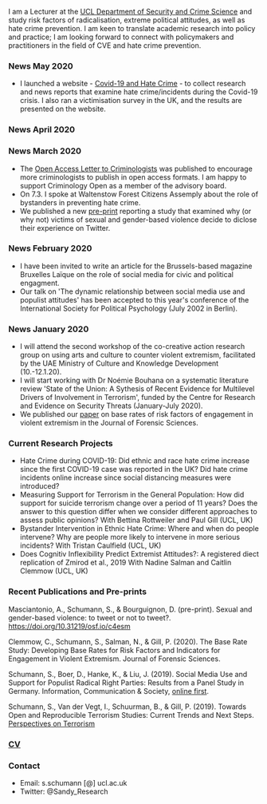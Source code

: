 I am a Lecturer at the [UCL Department of Security and Crime Science](http://www.ucl.ac.uk/jill-dando-institute) and study risk factors of radicalisation, extreme political attitudes, as well as hate crime prevention. I am keen to translate academic research into policy and practice; I am looking forward to connect with policymakers and practitioners in the field of CVE and hate crime prevention.

### News May 2020
* I launched a website - [Covid-19 and Hate Crime](https://covid19andhatecrime.pubpub.org/pub/bzyb8du4/release/6) - to collect research and news reports that examine hate crime/incidents during the Covid-19 crisis. I also ran a victimisation survey in the UK, and the results are presented on the website.

### News April 2020

### News March 2020
* The [Open Access Letter to Criminologists](https://criminologyopen.pubpub.org/pub/letter) was published to encourage more criminologists to publish in open access formats. I am happy to support Criminology Open as a member of the advisory board.
* On 7.3. I spoke at Waltenstow Forest Citizens Assemply about the role of bystanders in preventing hate crime.
* We published a new [pre-print](https://osf.io/c4esm/) reporting a study that examined why (or why not) victims of sexual and gender-based violence decide to diclose their experience on Twitter.

### News February 2020
* I have been invited to write an article for the Brussels-based magazine Bruxelles Laïque on the role of social media for civic and political engagment.
* Our talk on 'The dynamic relationship between social media use and populist attitudes' has been accepted to this year's conference of the International Society for Political Psychology (July 2002 in Berlin).

### News January 2020
* I will attend the second workshop of the co-creative action research group on using arts and culture to counter violent extremism, facilitated by the UAE Ministry of Culture and Knowledge Development (10.-12.1.20).
* I will start working with Dr Noémie Bouhana on a systematic literature review 'State of the Union: A Sythesis of Recent Evidence for Multilevel Drivers of Involvement in Terrorism', funded by the Centre for Research and Evidence on Security Threats (January-July 2020).
* We published our [paper](https://onlinelibrary.wiley.com/doi/full/10.1111/1556-4029.14282) on base rates of risk factors of engagement in violent extremism in the Journal of Forensic Sciences. 


### Current Research Projects

* Hate Crime during COVID-19: Did ethnic and race hate crime increase since the first COVID-19 case was reported in the UK? Did hate crime incidents online increase since social distancing measures were introduced?
* Measuring Support for Terrorism in the General Population: How did support for suicide terrorism change over a period of 11 years? Does the answer to this question differ when we consider different approaches to assess public opinions? With Bettina Rottweiler and Paul Gill (UCL, UK)
* Bystander Intervention in Ethnic Hate Crime: Where and when do people intervene? Why are people more likely to intervene in more serious incidents? With Tristan Caulfield (UCL, UK)
* Does Cognitiv Inflexibility Predict Extremist Attitudes?: A registered diect replication of Zmirod et al., 2019 With Nadine Salman and Caitlin Clemmow (UCL, UK)


### Recent Publications and Pre-prints

Masciantonio, A., Schumann, S., & Bourguignon, D. (pre-print). Sexual and gender-based violence: to tweet or not to tweet?. https://doi.org/10.31219/osf.io/c4esm

Clemmow, C., Schumann, S., Salman, N., & Gill, P. (2020). The Base Rate Study: Developing Base Rates for Risk Factors and Indicators for Engagement in Violent Extremism. Journal of Forensic Sciences.

Schumann, S., Boer, D., Hanke, K., & Liu, J. (2019). Social Media Use and Support for Populist Radical Right Parties: Results from a Panel Study in Germany. Information, Communication & Society, [online first](https://www.tandfonline.com/doi/full/10.1080/1369118X.2019.1668455#.XZnMYuuxMSw.twitter).

Schumann, S., Van der Vegt, I., Schuurman, B., & Gill, P. (2019). Towards Open and Reproducible Terrorism Studies: Current Trends and Next Steps. [Perspectives on Terrorism](https://www.universiteitleiden.nl/binaries/content/assets/customsites/perspectives-on-terrorism/2019/issue-5/4--schumann-et-al..pdf)

### [CV](https://github.com/sandyschumann/sandyschumann.github.io/blob/master/CV%20Sandy%20Schumann%20December%202019.pdf)

### Contact
* Email: s.schumann [@] ucl.ac.uk
* Twitter: @Sandy_Research

